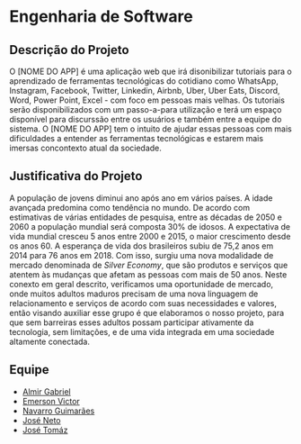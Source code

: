 # Engenharia de Software

## Descrição do Projeto
O [NOME DO APP] é uma aplicação web que irá disonibilizar tutoriais para o aprendizado de ferramentas tecnológicas do cotidiano como WhatsApp, Instagram, Facebook, Twitter, Linkedin, Airbnb, Uber, Uber Eats, Discord, Word, Power Point, Excel - com foco em pessoas mais velhas. Os tutoriais serão disponibilizados com um passo-a-para utilização e terá um espaço disponível para discurssão entre os usuários e também entre a equipe do sistema. O [NOME DO APP] tem o intuito de ajudar essas pessoas com mais dificuldades a entender as ferramentas tecnológicas e estarem mais imersas concontexto atual da sociedade.
## Justificativa do Projeto
A população de jovens diminui ano após ano em vários países. A idade avançada predomina como tendência no mundo. De acordo com estimativas de várias entidades de pesquisa, entre as décadas de 2050 e 2060 a população mundial será composta 30% de idosos.
A expectativa de vida mundial cresceu 5 anos entre 2000 e 2015, o maior crescimento desde os anos 60. A esperança de vida dos brasileiros subiu de 75,2 anos em 2014 para 76 anos em 2018.
Com isso, surgiu uma nova modalidade de mercado denominada de *Silver Economy*, que são produtos e serviços que atentem às mudanças que afetam as pessoas com mais de 50 anos.
Neste conexto em geral descrito, verificamos uma oportunidade de mercado, onde muitos adultos maduros precisam de uma nova linguagem de relacionamento e serviços de acordo com suas necessidades e valores, então visando auxiliar esse grupo é que elaboramos o nosso projeto, para que sem barreiras esses adultos possam participar ativamente da tecnologia, sem limitações, e de uma vida integrada em uma sociedade altamente conectada.

## Equipe

- [Almir Gabriel](https://github.com/almirgabrielgds)
- [Emerson Victor](https://github.com/EmersonVictor)
- [Navarro Guimarães](https://github.com/NavarroGuimaraes)
- [José Neto](https://github.com/jcsn2)
- [José Tomáz](https://github.com/jtomaz99)
